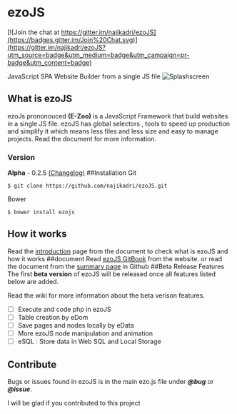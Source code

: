 # ezoJS

[![Join the chat at https://gitter.im/najikadri/ezoJS](https://badges.gitter.im/Join%20Chat.svg)](https://gitter.im/najikadri/ezoJS?utm_source=badge&utm_medium=badge&utm_campaign=pr-badge&utm_content=badge)

JavaScript SPA Website Builder from a single JS file
![Splashscreen](ezoJS.png)
## What is ezoJS
ezoJs  prononouced **(E-Zoo)** is a JavaScript Framework that build websites in a single JS file. ezoJS has global selectors , tools to speed up production and simplify it which means less files and less size and easy to manage projects. Read the document for more information.
### Version
**Alpha** - 0.2.5 [(Changelog)](changelog.md)
##Installation
Git
```
$ git clone https://github.com/najikadri/ezoJS.git
```
Bower
```
$ bower install ezojs
```
## How it works
Read the [introduction](docs/introduction.md) page from the document to check what is ezoJS and how it works
##document
Read  [ezoJS GitBook](http://najikadri.gitbooks.io/ezojs/) from the website.
or read the document from the [summary page](SUMMARY..md) in Github
##Beta Release Features
 The first **beta version** of ezoJS will be released once all features listed below are added.
 
 Read the wiki for more information about the beta verison features.

- [ ] Execute and code php in ezoJS
- [ ] Table creation by eDom
- [ ] Save pages and nodes locally by eData
- [ ] More ezoJS node manipulation and animation
- [ ] eSQL : Store data in Web SQL and Local Storage

## Contribute
 Bugs or issues found in ezoJS is in the main ezo.js file under ***@bug*** or ***@issue***.
 
I will be glad if you contributed to this project








